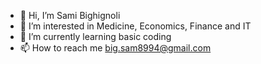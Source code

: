 - 👋 Hi, I’m Sami Bighignoli
- 👀 I’m interested in Medicine, Economics, Finance and IT
- 🌱 I’m currently learning basic coding
- 📫 How to reach me big.sam8994@gmail.com

<!---
solfato-med/solfato-med is a ✨ special ✨ repository because its `README.md` (this file) appears on your GitHub profile.
You can click the Preview link to take a look at your changes.
--->

